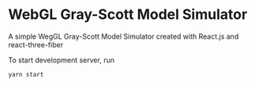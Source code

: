 # WebGL Gray-Scott Model Simulator

A simple WegGL Gray-Scott Model Simulator created with React.js and react-three-fiber

To start development server, run
```bash
yarn start
```